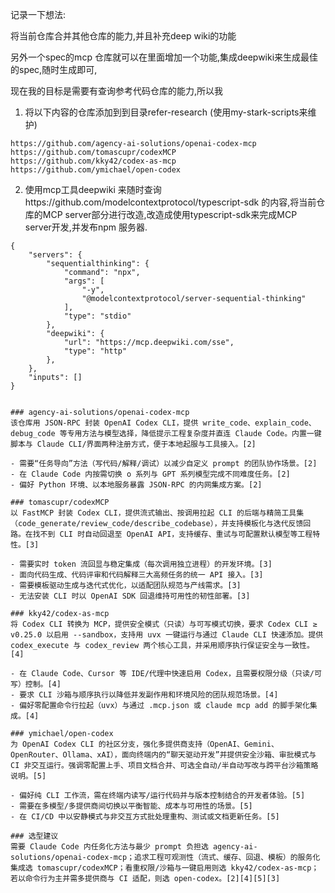 记录一下想法:

将当前仓库合并其他仓库的能力,并且补充deep wiki的功能

另外一个spec的mcp 仓库就可以在里面增加一个功能,集成deepwiki来生成最佳的spec,随时生成即可, 


现在我的目标是需要有查询参考代码仓库的能力,所以我


1. 将以下内容的仓库添加到到目录refer-research (使用my-stark-scripts来维护)

```
https://github.com/agency-ai-solutions/openai-codex-mcp
https://github.com/tomascupr/codexMCP
https://github.com/kky42/codex-as-mcp
https://github.com/ymichael/open-codex
```


2. 使用mcp工具deepwiki 来随时查询https://github.com/modelcontextprotocol/typescript-sdk 的内容,将当前仓库的MCP server部分进行改造,改造成使用typescript-sdk来完成MCP server开发,并发布npm 服务器.


```
{
	"servers": {
		"sequentialthinking": {
			"command": "npx",
			"args": [
				"-y",
				"@modelcontextprotocol/server-sequential-thinking"
			],
			"type": "stdio"
		},
		"deepwiki": {
			"url": "https://mcp.deepwiki.com/sse",
			"type": "http"
		},
	},
	"inputs": []
}
```


















```

### agency-ai-solutions/openai-codex-mcp
该仓库用 JSON-RPC 封装 OpenAI Codex CLI，提供 write_code、explain_code、debug_code 等专用方法与模型选择，降低提示工程复杂度并直连 Claude Code。内置一键脚本与 Claude CLI/界面两种注册方式，便于本地起服与工具接入。[2]

- 需要“任务导向”方法（写代码/解释/调试）以减少自定义 prompt 的团队协作场景。[2]
- 在 Claude Code 内按需切换 o 系列与 GPT 系列模型完成不同难度任务。[2]
- 偏好 Python 环境、以本地服务暴露 JSON-RPC 的内网集成方案。[2]

### tomascupr/codexMCP
以 FastMCP 封装 Codex CLI，提供流式输出、按调用拉起 CLI 的后端与精简工具集（code_generate/review_code/describe_codebase），并支持模板化与迭代反馈回路。在找不到 CLI 时自动回退至 OpenAI API，支持缓存、重试与可配置默认模型等工程特性。[3]

- 需要实时 token 流回显与稳定集成（每次调用独立进程）的开发环境。[3]
- 面向代码生成、代码评审和代码解释三大高频任务的统一 API 接入。[3]
- 需要模板驱动生成与迭代式优化，以适配团队规范与产线需求。[3]
- 无法安装 CLI 时以 OpenAI SDK 回退维持可用性的韧性部署。[3]

### kky42/codex-as-mcp
将 Codex CLI 转换为 MCP，提供安全模式（只读）与可写模式切换，要求 Codex CLI ≥ v0.25.0 以启用 --sandbox，支持用 uvx 一键运行与通过 Claude CLI 快速添加。提供 codex_execute 与 codex_review 两个核心工具，并采用顺序执行保证安全与一致性。[4]

- 在 Claude Code、Cursor 等 IDE/代理中快速启用 Codex，且需要权限分级（只读/可写）控制。[4]
- 要求 CLI 沙箱与顺序执行以降低并发副作用和环境风险的团队规范场景。[4]
- 偏好零配置命令行拉起（uvx）与通过 .mcp.json 或 claude mcp add 的脚手架化集成。[4]

### ymichael/open-codex
为 OpenAI Codex CLI 的社区分支，强化多提供商支持（OpenAI、Gemini、OpenRouter、Ollama、xAI），面向终端内的“聊天驱动开发”并提供安全沙箱、审批模式与 CI 非交互运行。强调零配置上手、项目文档合并、可选全自动/半自动写改与跨平台沙箱策略说明。[5]

- 偏好纯 CLI 工作流，需在终端内读写/运行代码并与版本控制结合的开发者体验。[5]
- 需要在多模型/多提供商间切换以平衡智能、成本与可用性的场景。[5]
- 在 CI/CD 中以安静模式与非交互方式批处理重构、测试或文档更新任务。[5]

### 选型建议
需要 Claude Code 内任务化方法与最少 prompt 负担选 agency-ai-solutions/openai-codex-mcp；追求工程可观测性（流式、缓存、回退、模板）的服务化集成选 tomascupr/codexMCP；看重权限/沙箱与一键启用则选 kky42/codex-as-mcp；若以命令行为主并需多提供商与 CI 适配，则选 open-codex。[2][4][5][3]


```